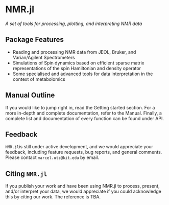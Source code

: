 # NMR.jl

*A set of tools for processing, plotting, and interpreting NMR data*

## Package Features

- Reading and processing NMR data from JEOL, Bruker, and Varian/Agilent Spectrometers
- Simulations of Spin dynamics based on efficient sparse matrix representations of the spin Hamiltonian and density operator
- Some specialised and advanced tools for data interpretation in the context of metabolomics

## Manual Outline
If you would like to jump right in, read the Getting started section. For a more in-depth and complete
documentation, refer to the Manual. Finally, a complete list and documentation of every function 
can be found under API.

## Feedback
`NMR.jl`is still under active development, and we would appreciate your feedback, including feature requests,
bug reports, and general comments. Please contact `marcel.utz@kit.edu` by email.

## Citing `NMR.jl`
If you publish your work and have been using NMR.jl to process, present, and/or interpret your data, we would
appreciate if you could acknowledge this by citing our work. The reference is TBA.

